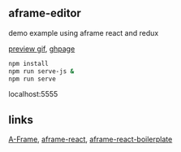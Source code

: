## aframe-editor

demo example using aframe react and redux

[preview gif](http://g.recordit.co/mF39uyHAMk.gif),
[ghpage](https://ethantran.github.io/aframe-editor)

```bash
npm install
npm run serve-js &
npm run serve
```

localhost:5555

## links

[A-Frame](https://aframe.io),
[aframe-react](https://github.com/ngokevin/aframe-react),
[aframe-react-boilerplate](https://github.com/ngokevin/aframe-react-boilerplate)
